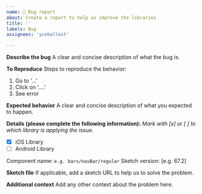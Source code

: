 ```yaml
---
name: 🐛 Bug report
about: Create a report to help us improve the libraries
title: ''
labels: Bug
assignees: 'yceballost'

---
```

<!-- _English or spanish is ok._ -->

**Describe the bug**
A clear and concise description of what the bug is.

**To Reproduce**
Steps to reproduce the behavior:
1. Go to '...'
2. Click on '....'
3. See error

**Expected behavior**
A clear and concise description of what you expected to happen.

**Details (please complete the following information):**
_Mark with [x] or [ ] to which library is applying the issue._
- [x] iOS Library 
- [ ] Android Library

Component name: `e.g. bars/navBar/regular`
Sketch version: [e.g. 67.2]

**Sketch file**
If applicable, add a sketch URL to help us to solve the problem.

**Additional context**
Add any other context about the problem here.
